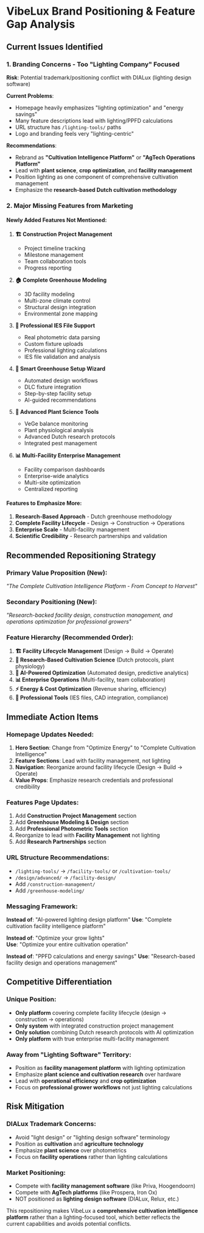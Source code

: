 # VibeLux Brand Positioning & Feature Gap Analysis

## Current Issues Identified

### 1. **Branding Concerns - Too "Lighting Company" Focused**
**Risk**: Potential trademark/positioning conflict with DIALux (lighting design software)

**Current Problems**:
- Homepage heavily emphasizes "lighting optimization" and "energy savings"
- Many feature descriptions lead with lighting/PPFD calculations
- URL structure has `/lighting-tools/` paths
- Logo and branding feels very "lighting-centric"

**Recommendations**:
- Rebrand as **"Cultivation Intelligence Platform"** or **"AgTech Operations Platform"**
- Lead with **plant science**, **crop optimization**, and **facility management**
- Position lighting as one component of comprehensive cultivation management
- Emphasize the **research-based Dutch cultivation methodology**

### 2. **Major Missing Features from Marketing**

#### **Newly Added Features Not Mentioned**:
1. **🏗️ Construction Project Management**
   - Project timeline tracking
   - Milestone management
   - Team collaboration tools
   - Progress reporting

2. **🏠 Complete Greenhouse Modeling**
   - 3D facility modeling
   - Multi-zone climate control
   - Structural design integration
   - Environmental zone mapping

3. **📄 Professional IES File Support**
   - Real photometric data parsing
   - Custom fixture uploads
   - Professional lighting calculations
   - IES file validation and analysis

4. **🤖 Smart Greenhouse Setup Wizard**
   - Automated design workflows
   - DLC fixture integration
   - Step-by-step facility setup
   - AI-guided recommendations

5. **🔬 Advanced Plant Science Tools**
   - VeGe balance monitoring
   - Plant physiological analysis
   - Advanced Dutch research protocols
   - Integrated pest management

6. **📊 Multi-Facility Enterprise Management**
   - Facility comparison dashboards
   - Enterprise-wide analytics
   - Multi-site optimization
   - Centralized reporting

#### **Features to Emphasize More**:
1. **Research-Based Approach** - Dutch greenhouse methodology
2. **Complete Facility Lifecycle** - Design → Construction → Operations
3. **Enterprise Scale** - Multi-facility management
4. **Scientific Credibility** - Research partnerships and validation

## Recommended Repositioning Strategy

### **Primary Value Proposition** (New):
*"The Complete Cultivation Intelligence Platform - From Concept to Harvest"*

### **Secondary Positioning** (New):
*"Research-backed facility design, construction management, and operations optimization for professional growers"*

### **Feature Hierarchy** (Recommended Order):
1. **🏗️ Facility Lifecycle Management** (Design → Build → Operate)
2. **🔬 Research-Based Cultivation Science** (Dutch protocols, plant physiology)
3. **🤖 AI-Powered Optimization** (Automated design, predictive analytics)
4. **📊 Enterprise Operations** (Multi-facility, team collaboration)
5. **⚡ Energy & Cost Optimization** (Revenue sharing, efficiency)
6. **🔧 Professional Tools** (IES files, CAD integration, compliance)

## Immediate Action Items

### **Homepage Updates Needed**:
1. **Hero Section**: Change from "Optimize Energy" to "Complete Cultivation Intelligence"
2. **Feature Sections**: Lead with facility management, not lighting
3. **Navigation**: Reorganize around facility lifecycle (Design → Build → Operate)
4. **Value Props**: Emphasize research credentials and professional credibility

### **Features Page Updates**:
1. Add **Construction Project Management** section
2. Add **Greenhouse Modeling & Design** section  
3. Add **Professional Photometric Tools** section
4. Reorganize to lead with **Facility Management** not lighting
5. Add **Research Partnerships** section

### **URL Structure Recommendations**:
- `/lighting-tools/` → `/facility-tools/` or `/cultivation-tools/`
- `/design/advanced/` → `/facility-design/`
- Add `/construction-management/`
- Add `/greenhouse-modeling/`

### **Messaging Framework**:

**Instead of**: "AI-powered lighting design platform"
**Use**: "Complete cultivation facility intelligence platform"

**Instead of**: "Optimize your grow lights"  
**Use**: "Optimize your entire cultivation operation"

**Instead of**: "PPFD calculations and energy savings"
**Use**: "Research-based facility design and operations management"

## Competitive Differentiation

### **Unique Position**:
- **Only platform** covering complete facility lifecycle (design → construction → operations)
- **Only system** with integrated construction project management
- **Only solution** combining Dutch research protocols with AI optimization
- **Only platform** with true enterprise multi-facility management

### **Away from "Lighting Software" Territory**:
- Position as **facility management platform** with lighting optimization
- Emphasize **plant science and cultivation research** over hardware
- Lead with **operational efficiency** and **crop optimization**
- Focus on **professional grower workflows** not just lighting calculations

## Risk Mitigation

### **DIALux Trademark Concerns**:
- Avoid "light design" or "lighting design software" terminology
- Position as **cultivation** and **agriculture technology**
- Emphasize **plant science** over photometrics
- Focus on **facility operations** rather than lighting calculations

### **Market Positioning**:
- Compete with **facility management software** (like Priva, Hoogendoorn)
- Compete with **AgTech platforms** (like Prospera, Iron Ox)
- NOT positioned as **lighting design software** (DIALux, Relux, etc.)

This repositioning makes VibeLux a **comprehensive cultivation intelligence platform** rather than a lighting-focused tool, which better reflects the current capabilities and avoids potential conflicts.